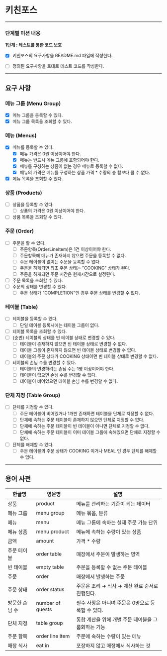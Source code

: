 # 키친포스
---
### 단계별 미션 내용
**1단계 : 테스트를 통한 코드 보호**
- [X] 키친포스의 요구사항을 README.md 파일에 작성한다.
- [ ] 정의된 요구사항을 토대로 테스트 코드를 작성한다.
 

---
## 요구 사항
### 메뉴 그룹 (Menu Group)
- [X] 메뉴 그룹을 등록할 수 있다.
- [X] 메뉴 그룹 목록을 조회할 수 있다.

### 메뉴 (Menus)
- [X] 메뉴를 등록할 수 있다.
    - [X] 메뉴 가격은 0원 이상이어야 한다.
    - [X] 메뉴는 반드시 메뉴 그룹에 포함되어야 한다.
    - [X] 메뉴를 구성하는 상품이 없는 경우 메뉴로 등록할 수 없다.
    - [X] 메뉴의 가격은 메뉴를 구성하는 상품 가격 * 수량의 총 합보다 클 수 없다.
- [X] 메뉴 목록을 조회할 수 있다.

### 상품 (Products)
- [ ] 상품을 등록할 수 있다.
  - [ ] 상품의 가격은 0원 이상이어야 한다.
- [ ] 상품 목록을 조회할 수 있다.

### 주문 (Order)
- [ ] 주문을 할 수 있다. 
  - [ ] 주문항목(OrderLineItem)은 1건 이상이어야 한다.
  - [ ] 주문항목에 메뉴가 존재하지 않으면 주문을 등록할 수 없다.
  - [ ] 주문 테이블이 없이는 주문을 등록할 수 없다.
  - [ ] 주문을 하게되면 최초 주문 상태는 "COOKING" 상태가 된다. 
  - [ ] 주문을 하게되면 주문 시간은 현재시간으로 설정된다.
- [ ] 주문 목록을 조회할 수 있다.
- [ ] 주문의 상태를 변경할 수 있다.
  - [ ] 주문 상태가 "COMPLETION"인 경우 주문 상태를 변경할 수 없다. 

### 테이블 (Table)
- [ ] 테이블을 등록할 수 있다.
  - [ ] 단일 테이블 등록시에는 테이블 그룹이 없다.
- [ ] 테이블 목록을 조회할 수 있다.
- [ ] {순번} 테이블의 상태를 빈 테이블 상태로 변경할 수 있다.
  - [ ] 테이블이 존재하지 않으면 빈 테이블 상태로 변경할 수 없다.
  - [ ] 테이블 그룹이 존재하지 않으면 빈 테이블 상태로 변경할 수 없다.
  - [ ] 테이블의 주문 상태가 COOKING 상태이면 빈 테이블 상태로 변경할 수 없다.
- [ ] 테이블의 손님 수를 변경할 수 있다.
  - [ ] 테이블의 변경하려는 손님 수는 1명 이상이어야 한다.
  - [ ] 테이블이 없으면 손님 수를 변경할 수 없다. 
  - [ ] 테이블이 비어있으면 테이블 손님 수를 변경할 수 없다.

### 단체 지정 (Table Group)
- [ ] 단체를 지정할 수 있다.
  - [ ] 주문 테이블이 비어있거나 1개만 존재하면 테이블을 단체로 지정할 수 없다.
  - [ ] 단체에 속하는 주문 테이블이 존재하지 않으면 단체로 지정할 수 없다.
  - [ ] 단체에 속하는 주문 테이블이 빈 테이블이 아니면 단체로 지정할 수 없다.
  - [ ] 단체에 속하는 주문 테이블이 이미 테이블 그룹에 속해있으면 단체로 지정할 수 없다.
- [ ] 단체를 해제할 수 있다.
  - [ ] 주문 테이블의 주문 상태가 COOKING 이거나 MEAL 인 경우 단체를 해제할 수 없다.

---
## 용어 사전

| 한글명 | 영문명 | 설명 |
| --- | --- | --- |
| 상품 | product | 메뉴를 관리하는 기준이 되는 데이터 |
| 메뉴 그룹 | menu group | 메뉴 묶음, 분류 |
| 메뉴 | menu | 메뉴 그룹에 속하는 실제 주문 가능 단위 |
| 메뉴 상품 | menu product | 메뉴에 속하는 수량이 있는 상품 |
| 금액 | amount | 가격 * 수량 |
| 주문 테이블 | order table | 매장에서 주문이 발생하는 영역 |
| 빈 테이블 | empty table | 주문을 등록할 수 없는 주문 테이블 |
| 주문 | order | 매장에서 발생하는 주문 |
| 주문 상태 | order status | 주문은 조리 ➜ 식사 ➜ 계산 완료 순서로 진행된다. |
| 방문한 손님 수 | number of guests | 필수 사항은 아니며 주문은 0명으로 등록할 수 있다. |
| 단체 지정 | table group | 통합 계산을 위해 개별 주문 테이블을 그룹화하는 기능 |
| 주문 항목 | order line item | 주문에 속하는 수량이 있는 메뉴 |
| 매장 식사 | eat in | 포장하지 않고 매장에서 식사하는 것 |
